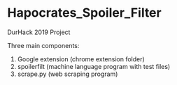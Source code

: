 # Hapocrates_Spoiler_Filter
DurHack 2019 Project 

Three main components:
1. Google extension (chrome extension folder)
2. spoilerfilt (machine language program with test files)
3. scrape.py (web scraping program)
